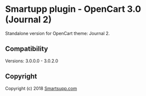 # Smartupp plugin - OpenCart 3.0 (Journal 2)

Standalone version for OpenCart theme: Journal 2.

## Compatibility

Versions: 3.0.0.0 - 3.0.2.0

## Copyright

Copyright (c) 2018 [Smartsupp.com](https://www.smartsupp.com/)